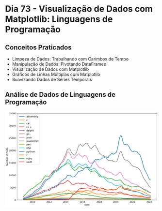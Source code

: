# Dia 73 - Visualização de Dados com Matplotlib: Linguagens de Programação

## Conceitos Praticados

* Limpeza de Dados: Trabalhando com Carimbos de Tempo
* Manipulação de Dados: Pivotando DataFrames
* Visualização de Dados com Matplotlib
* Gráficos de Linhas Múltiplas com Matplotlib
* Suavizando Dados de Séries Temporais

## Análise de Dados de Linguagens de Programação

![day73](https://github.com/EmersonPenelli/100-days-of-code-with-python/blob/main/gifs/programming_language_data.png)
